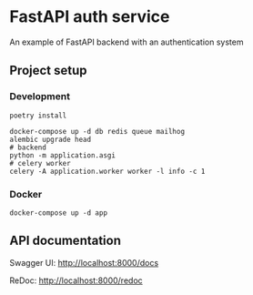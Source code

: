 # FastAPI auth service

An example of FastAPI backend with an authentication system

## Project setup

### Development

```shell script
poetry install

docker-compose up -d db redis queue mailhog
alembic upgrade head
# backend
python -m application.asgi
# celery worker
celery -A application.worker worker -l info -c 1
```

### Docker

```shell script
docker-compose up -d app
```

## API documentation

Swagger UI: [http://localhost:8000/docs](http://localhost:8000/docs)

ReDoc: [http://localhost:8000/redoc](http://localhost:8000/redoc)